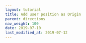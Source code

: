```yaml
---
layout: tutorial
title: Add user position as Origin
parent: directions
nav_weight: 100
date: 2019-07-10
last_modified_at: 2019-07-12
---
```

